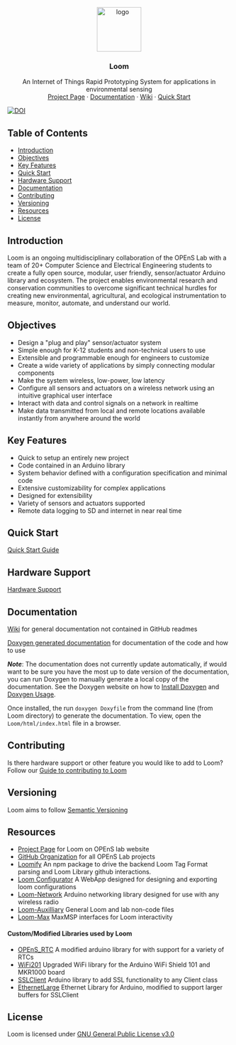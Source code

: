 <p align="center">
    <img src="http://web.engr.oregonstate.edu/~goertzel/OPEnSLogo.png" alt="logo" width="100" height="100">
  </a>
</p>

<h3 align="center">Loom</h3>
<p align="center">
  An Internet of Things Rapid Prototyping System for applications in environmental sensing
  <br>
  <a href="http://www.open-sensing.org/project-loom">Project Page</a>
  ·
  <a href="http://web.engr.oregonstate.edu/~goertzel/Loom_documentation_html/">Documentation</a>
  ·
  <a href="https://wiki.open-sensing.org/doku.php?id=loom">Wiki</a>
  ·
  <a href=https://github.com/OPEnSLab-OSU/Loom/wiki/Quick-Start>Quick Start</a>
</p>

[![DOI](https://zenodo.org/badge/DOI/10.5281/zenodo.3266419.svg)](https://doi.org/10.5281/zenodo.3266419)

## Table of Contents

- [Introduction](#introduction)
- [Objectives](#objectives)
- [Key Features](#key-features)
- [Quick Start](#quick-start)
- [Hardware Support](#hardware-support)
- [Documentation](#documentation)
- [Contributing](#contributing)
- [Versioning](#versioning)
- [Resources](#resources)
- [License](#license)

## Introduction

Loom is an ongoing multidisciplinary collaboration of the OPEnS Lab with a team of 20+ Computer Science and Electrical Engineering students to create a fully open source, modular, user friendly, sensor/actuator Arduino library and ecosystem. The project enables environmental research and conservation communities to overcome significant technical hurdles for creating new environmental, agricultural, and ecological instrumentation to measure, monitor, automate, and understand our world. 

## Objectives

- Design a "plug and play" sensor/actuator system
- Simple enough for K-12 students and non-technical users to use
- Extensible and programmable enough for engineers to customize
- Create a wide variety of applications by simply connecting modular components
- Make the system wireless, low-power, low latency
- Configure all sensors and actuators on a wireless network using an intuitive graphical user interface
- Interact with data and control signals on a network in realtime
- Make data transmitted from local and remote locations available instantly from anywhere around the world

## Key Features

- Quick to setup an entirely new project
- Code contained in an Arduino library
- System behavior defined with a configuration specification and minimal code
- Extensive customizability for complex applications
- Designed for extensibility
- Variety of sensors and actuators supported 
- Remote data logging to SD and internet in near real time

## Quick Start

 [Quick Start Guide](https://github.com/OPEnSLab-OSU/Loom/wiki/Quick-Start)

## Hardware Support

[Hardware Support](https://github.com/OPEnSLab-OSU/Loom/wiki/Hardware-Support)

## Documentation

[Wiki](https://wiki.open-sensing.org/doku.php?id=loom) for general documentation not contained in GitHub readmes

[Doxygen generated documentation](http://web.engr.oregonstate.edu/~goertzel/Loom_documentation/) for documentation of the code and how to use

***Note***: The documentation does not currently update automatically, if would want to be sure you have the most up to date version of the documentation, you can run Doxygen to manually generate a local copy of the documentation. See the Doxygen website on how to [Install Doxygen](http://www.doxygen.nl/manual/install.html) and [Doxygen Usage](http://www.doxygen.nl/manual/doxygen_usage.html). 

Once installed, the run `doxygen Doxyfile` from the command line (from Loom directory) to generate the documentation. To view, open the `Loom/html/index.html` file in a browser.

## Contributing

Is there hardware support or other feature you would like to add to Loom? Follow our [Guide to contributing to Loom](https://github.com/OPEnSLab-OSU/Loom/wiki/Contributing-to-Loom)

## Versioning

Loom aims to follow [Semantic Versioning](https://semver.org) 

## Resources

- [Project Page](http://www.open-sensing.org/project-loom) for Loom on OPEnS lab website
- [GitHub Organization](https://github.com/OPEnSLab-OSU) for all OPEnS Lab projects
- [Loomify](https://github.com/OPEnSLab-OSU/Loomify) An npm package to drive the backend Loom Tag Format parsing and Loom Library github interactions.
- [Loom Configurator](https://github.com/OPEnSLab-OSU/Loom_Configurator) A WebApp designed for designing and exporting loom configurations
- [Loom-Network](https://github.com/OPEnSLab-OSU/Loom-Network) Arduino networking library designed for use with any wireless radio
- [Loom-Auxilliary](https://github.com/OPEnSLab-OSU/Loom_Auxiliary) General Loom and lab non-code files
- [Loom-Max](https://github.com/OPEnSLab-OSU/Loom-Max) MaxMSP interfaces for Loom interactivity

#### Custom/Modified Libraries used by Loom


- [OPEnS_RTC](https://github.com/OPEnSLab-OSU/OPEnS_RTC) A modified arduino library for with support for a variety of RTCs
- [WiFi201](https://github.com/OPEnSLab-OSU/WiFi201) Upgraded WiFi library for the Arduino WiFi Shield 101 and MKR1000 board
- [SSLClient](https://github.com/OPEnSLab-OSU/SSLClient) Arduino library to add SSL functionality to any Client class 
- [EthernetLarge](https://github.com/OPEnSLab-OSU/EthernetLarge) Ethernet Library for Arduino, modified to support larger buffers for SSLClient

## License 

Loom is licensed under [GNU General Public License v3.0](https://github.com/OPEnSLab-OSU/Loom/blob/master/LICENSE)